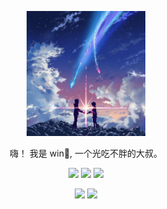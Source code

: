 <div align="center">
  <p><img src="avatar.jpeg" height="200" /></p>
  <p>嗨！ 我是 win👋, 一个光吃不胖的大叔。</p>
  <p>
    <img src="https://img.shields.io/github/followers/ly2011" />
    <img src="https://img.shields.io/github/stars/ly2011">
    <img src="https://visitor-badge.laobi.icu/badge?page_id=ly2011.ly2011.README.md" />
  </p>
  <p>
    <img
      src="https://github-readme-stats.vercel.app/api?username=ly2011&theme=dark&show_icons=true"
      height="165"
    />
    <img
      src="https://github-readme-stats.vercel.app/api/top-langs/?username=ly2011&layout=compact&theme=dark&hide_border=true&langs_count=10"
      height="165"
    />
  </p>
</div>


<!--
**nashaofu/nashaofu** is a ✨ _special_ ✨ repository because its `README.md` (this file) appears on your GitHub profile.

Here are some ideas to get you started:

- 🔭 I’m currently working on ...
- 🌱 I’m currently learning ...
- 👯 I’m looking to collaborate on ...
- 🤔 I’m looking for help with ...
- 💬 Ask me about ...
- 📫 How to reach me: ...
- 😄 Pronouns: ...
- ⚡ Fun fact: ...

[![win GitHub stats](https://github-readme-stats.vercel.app/api?username=ly2011&show_icons=true&theme=radical)](https://github.com/anuraghazra/github-readme-stats)
![win Most used languages](https://github-readme-stats.vercel.app/api/top-langs/?username=ly2011&layout=compact&hide_border=true&langs_count=10)
![Metrics](https://metrics.lecoq.io/ly2011?template=classic&config.timezone=Asia%2FShanghai)
-->
